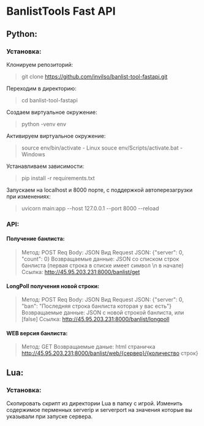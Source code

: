 # BanlistTools Fast API
## Python:
### Установка:
Клонируем репозиторий:
>git clone https://github.com/invilso/banlist-tool-fastapi.git

Переходим в директорию:
>cd banlist-tool-fastapi

Создаем виртуальное окружение:
>python -venv env

Активируем виртуальное окружение:
>source env/bin/activate - Linux
>souce env/Scripts/activate.bat - Windows

Устанавливаем зависимости:
>pip install -r requirements.txt

Запускаем на localhost и 8000 порте, с поддержкой автоперезагрузки при изменениях:
>uvicorn main:app --host 127.0.0.1 --port 8000 --reload

### API:
#### Получение банлиста:
>Метод: POST
>Req Body: JSON
>Вид Request JSON: {"server": 0, "count": 0}
>Возвращаемые данные: JSON со списком строк банлиста (первая строка в списке имеет символ \n в начале)
>Cсылка: http://45.95.203.231:8000/banlist/get

#### LongPoll получения новой строки:
>Метод: POST
>Req Body: JSON
>Вид Request JSON: {"server": 0, "ban": "Последняя строка банлиста которая у вас есть"}
>Возвращаемые данные: JSON с новой строкой банлиста, или [false]
>Ссылка: http://45.95.203.231:8000/banlist/longpoll

#### WEB версия банлиста:
>Метод: GET
>Возвращаемые даные: html страничка
>http://45.95.203.231:8000/banlist/web/{сервер}/{количество строк}

## Lua:
### Установка:
Скопировать скрипт из директории Lua в папку с игрой.
Изменить содержимое перменных serverip и serverport на значения которые вы указывали при запуске сервера.
